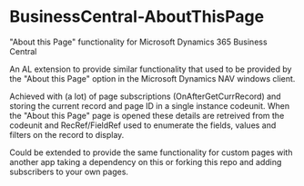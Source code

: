 # BusinessCentral-AboutThisPage
"About this Page" functionality for Microsoft Dynamics 365 Business Central

An AL extension to provide similar functionality that used to be provided by the "About this Page" option in the Microsoft Dynamics NAV windows client.

Achieved with (a lot) of page subscriptions (OnAfterGetCurrRecord) and storing the current record and page ID in a single instance codeunit. When the "About this Page" page is opened these details are retreived from the codeunit and RecRef/FieldRef used to enumerate the fields, values and filters on the record to display.

Could be extended to provide the same functionality for custom pages with another app taking a dependency on this or forking this repo and adding subscribers to your own pages.

